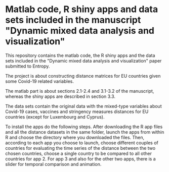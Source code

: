 # Matlab code, R shiny apps and data sets  included in the manuscript "Dynamic mixed data analysis and visualization"
This repository contains the matlab code, the R shiny apps and the data sets included in the "Dynamic mixed data analysis and visualization" paper submitted to Entropy.

The project is about constructing distance matrices for EU countries given some Covid-19 related variables.

The matlab part is about sections 2.1-2.4 and 3.1-3.2 of the manuscript, whereas the shiny apps are described in section 3.3.

The data sets contain the original data with the mixed-type variables about Covid-19 cases, vaccines and stringency measures distances for EU countries (except for Luxembourg and Cyprus).

To install the apps do the following steps. After downloading the R app files and all the distance datasets in the same folder, launch the apps from within R and choose the directory where you downloaded the files. Then, according to each app you choose to launch, choose different couples of countries for evaluating the time series of the distance between the two chosen countries, choose a single country to be compared to all other countries for app 2. For app 3 and also for the other two apps, there is a slider for temporal comparison and animation.
